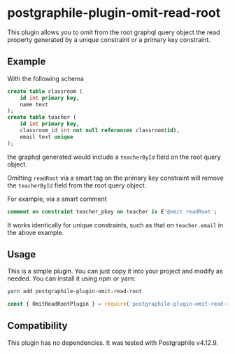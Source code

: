 # postgraphile-plugin-omit-read-root

This plugin allows you to omit from the root graphql query object the read property generated by a
unique constraint or a primary key constraint.

## Example

With the following schema

```sql
create table classroom (
    id int primary key,
    name text
);
create table teacher (
    id int primary key,
    classroom_id int not null references classroom(id),
    email text unique
);
```

the graphql generated would include a `teacherById` field on the root query object.

Omitting `readRoot` via a smart tag on the primary key constraint will remove the `teacherById`
field from the root query object.

For example, via a smart comment

```sql
comment on constraint teacher_pkey on teacher is E'@omit readRoot';
```

It works identically for unique constraints, such as that on `teacher.email` in the above example.

## Usage

This is a simple plugin. You can just copy it into your project and modify as needed. You can
install it using npm or yarn:

```sh
yarn add postgraphile-plugin-omit-read-root
```

```js
const { OmitReadRootPlugin } = require('postgraphile-plugin-omit-read-root')
```

## Compatibility

This plugin has no dependencies. It was tested with Postgraphile v4.12.9.
